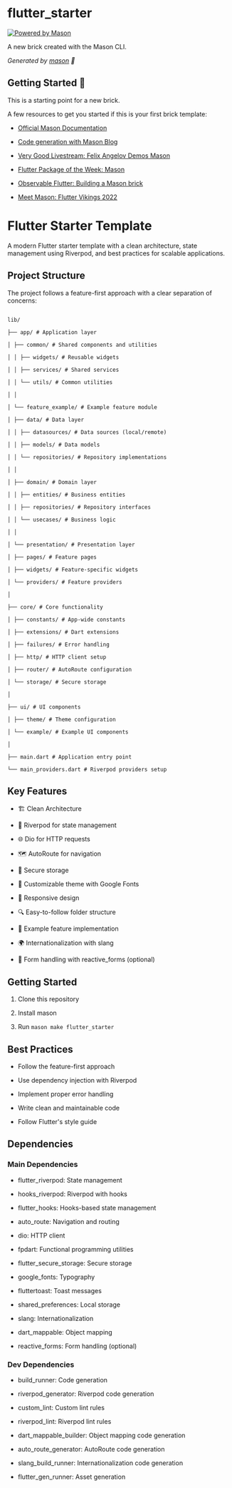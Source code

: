 
# flutter_starter

  

[![Powered by Mason](https://img.shields.io/endpoint?url=https%3A%2F%2Ftinyurl.com%2Fmason-badge)](https://github.com/felangel/mason)

  

A new brick created with the Mason CLI.

  

_Generated by [mason][1] 🧱_

  

## Getting Started 🚀

  

This is a starting point for a new brick.

A few resources to get you started if this is your first brick template:

  

- [Official Mason Documentation][2]

- [Code generation with Mason Blog][3]

- [Very Good Livestream: Felix Angelov Demos Mason][4]

- [Flutter Package of the Week: Mason][5]

- [Observable Flutter: Building a Mason brick][6]

- [Meet Mason: Flutter Vikings 2022][7]

  

[1]: https://github.com/felangel/mason

[2]: https://docs.brickhub.dev

[3]: https://verygood.ventures/blog/code-generation-with-mason

[4]: https://youtu.be/G4PTjA6tpTU

[5]: https://youtu.be/qjA0JFiPMnQ

[6]: https://youtu.be/o8B1EfcUisw

[7]: https://youtu.be/LXhgiF5HiQg

  
  

# Flutter Starter Template

  

A modern Flutter starter template with a clean architecture, state management using Riverpod, and best practices for scalable applications.

  

## Project Structure

  

The project follows a feature-first approach with a clear separation of concerns:

  

```

lib/

├── app/ # Application layer

│ ├── common/ # Shared components and utilities

│ │ ├── widgets/ # Reusable widgets

│ │ ├── services/ # Shared services

│ │ └── utils/ # Common utilities

│ │

│ └── feature_example/ # Example feature module

│ ├── data/ # Data layer

│ │ ├── datasources/ # Data sources (local/remote)

│ │ ├── models/ # Data models

│ │ └── repositories/ # Repository implementations

│ │

│ ├── domain/ # Domain layer

│ │ ├── entities/ # Business entities

│ │ ├── repositories/ # Repository interfaces

│ │ └── usecases/ # Business logic

│ │

│ └── presentation/ # Presentation layer

│ ├── pages/ # Feature pages

│ ├── widgets/ # Feature-specific widgets

│ └── providers/ # Feature providers

│

├── core/ # Core functionality

│ ├── constants/ # App-wide constants

│ ├── extensions/ # Dart extensions

│ ├── failures/ # Error handling

│ ├── http/ # HTTP client setup

│ ├── router/ # AutoRoute configuration

│ └── storage/ # Secure storage

│

├── ui/ # UI components

│ ├── theme/ # Theme configuration

│ └── example/ # Example UI components

│

├── main.dart # Application entry point

└── main_providers.dart # Riverpod providers setup

```
  

## Key Features


- 🏗️ Clean Architecture

- 🚀 Riverpod for state management

- 🌐 Dio for HTTP requests

- 🗺️ AutoRoute for navigation

- 🔐 Secure storage

- 🎨 Customizable theme with Google Fonts

- 📱 Responsive design

- 🔍 Easy-to-follow folder structure

- 🧪 Example feature implementation

- 🌍 Internationalization with slang

- 📝 Form handling with reactive_forms (optional)

  

## Getting Started

  
1. Clone this repository

2. Install mason

3. Run `mason make flutter_starter`
 
 
## Best Practices

  

- Follow the feature-first approach

- Use dependency injection with Riverpod

- Implement proper error handling

- Write clean and maintainable code

- Follow Flutter's style guide

  

## Dependencies

  

### Main Dependencies

- flutter_riverpod: State management

- hooks_riverpod: Riverpod with hooks

- flutter_hooks: Hooks-based state management

- auto_route: Navigation and routing

- dio: HTTP client

- fpdart: Functional programming utilities

- flutter_secure_storage: Secure storage

- google_fonts: Typography

- fluttertoast: Toast messages

- shared_preferences: Local storage

- slang: Internationalization

- dart_mappable: Object mapping

- reactive_forms: Form handling (optional)

  

### Dev Dependencies

- build_runner: Code generation

- riverpod_generator: Riverpod code generation

- custom_lint: Custom lint rules

- riverpod_lint: Riverpod lint rules

- dart_mappable_builder: Object mapping code generation

- auto_route_generator: AutoRoute code generation

- slang_build_runner: Internationalization code generation

- flutter_gen_runner: Asset generation